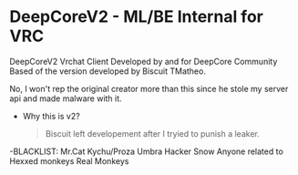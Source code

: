 # DeepCoreV2 - ML/BE Internal for VRC
DeepCoreV2 Vrchat Client Developed by and for DeepCore Community
Based of the version developed by Biscuit TMatheo.

No, I won't rep the original creator more than this since he stole my server api and made malware with it.

- Why this is v2?
  > Biscuit left developement after I tryied to punish a leaker.

-BLACKLIST:
Mr.Cat
Kychu/Proza
Umbra
Hacker
Snow
Anyone related to Hexxed monkeys
Real Monkeys



